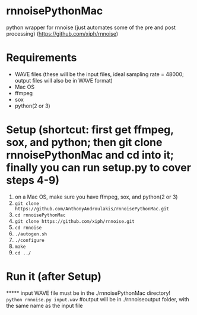# rnnoisePythonMac
python wrapper for rnnoise (just automates some of the pre and post processing)
(https://github.com/xiph/rnnoise)

# Requirements
- WAVE files (these will be the input files, ideal sampling rate = 48000; output files will also be in WAVE format)
- Mac OS
- ffmpeg
- sox
- python(2 or 3)

# Setup (shortcut: first get ffmpeg, sox, and python; then git clone rnnoisePythonMac and cd into it; finally you can run setup.py to cover steps 4-9)
1. on a Mac OS, make sure you have ffmpeg, sox, and python(2 or 3)
2. `git clone https://github.com/AnthonyAndroulakis/rnnoisePythonMac.git`
3. `cd rnnoisePythonMac`
4. `git clone https://github.com/xiph/rnnoise.git`
5. `cd rnnoise`
6. `./autogen.sh`
7. `./configure`
8. `make`
9. `cd ../`

# Run it (after Setup)
***** input WAVE file must be in the ./rnnoisePythonMac directory!       
`python rnnoise.py input.wav` #output will be in ./rnnoiseoutput folder, with the same name as the input file
